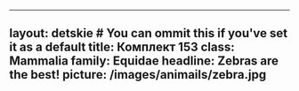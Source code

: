 
---
layout: detskie # You can ommit this if you've set it as a default
title: Комплект 153
class:     Mammalia
family: Equidae
headline: Zebras are the best!
picture: /images/animails/zebra.jpg
---
